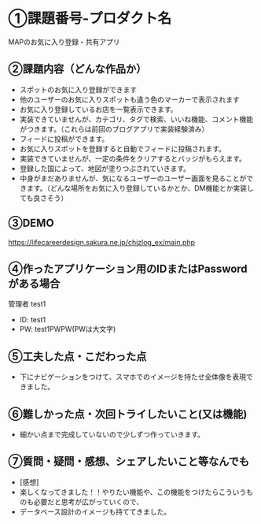 # ①課題番号-プロダクト名

MAPのお気に入り登録・共有アプリ

## ②課題内容（どんな作品か）

- スポットのお気に入り登録ができます
- 他のユーザーのお気に入りスポットも違う色のマーカーで表示されます
- お気に入り登録しているお店を一覧表示できます。
- 実装できていませんが、カテゴリ、タグで検索、いいね機能、コメント機能がつきます。（これらは前回のブログアプリで実装経験済み）
- フィードに投稿ができます。
- お気に入りスポットを登録すると自動でフィードに投稿されます。
- 実装できていませんが、一定の条件をクリアするとバッジがもらえます。
- 登録した国によって、地図が塗りつぶされていきます。
- 中身がまだありませんが、気になるユーザーのユーザー画面を見ることができます。（どんな場所をお気に入り登録しているかとか、DM機能とか実装しても良さそう）

## ③DEMO

https://lifecareerdesign.sakura.ne.jp/chizlog_ex/main.php

## ④作ったアプリケーション用のIDまたはPasswordがある場合

管理者
test1
- ID: test1
- PW: test1PWPW(PWは大文字)

## ⑤工夫した点・こだわった点

- 下にナビゲーションをつけて、スマホでのイメージを持たせ全体像を表現できました。

## ⑥難しかった点・次回トライしたいこと(又は機能)

- 細かい点まで完成していないので少しずつ作っていきます。



## ⑦質問・疑問・感想、シェアしたいこと等なんでも

- [感想]
- 楽しくなってきました！！やりたい機能や、この機能をつけたらこういうものも必要だと思考が広がっていくので、
- データベース設計のイメージも持ててきました。
